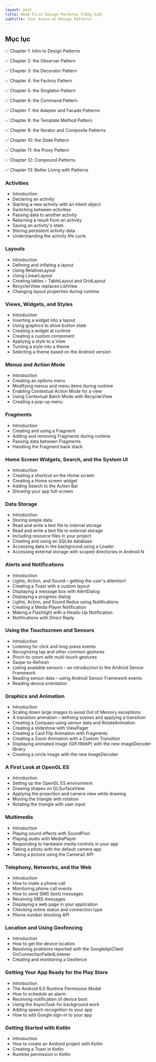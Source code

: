 ```yaml
---
layout: post
title: Head First Design Patterns Tiếng Việt
subtitle: Your brain on Design Patterns
---
```


## Mục lục

✅ Chapter 1: Intro to Design Patterns

✅ Chapter 2: the Observer Pattern

✅ Chapter 3: the Decorator Pattern

✅ Chapter 4: the Factory Pattern

✅ Chapter 5: the Singleton Pattern

✅ Chapter 6: the Command Pattern

✅ Chapter 7: the Adapter and Facade Patterns

✅ Chapter 8: the Template Method Pattern

✅ Chapter 9: the Iterator and Composite Patterns

✅ Chapter 10: the State Pattern

✅ Chapter 11: the Proxy Pattern

✅ Chapter 12: Compound Patterns

✅ Chapter 13: Better Living with Patterns


### Activities

- Introduction
- Declaring an activity
- Starting a new activity with an intent object
- Switching between activities
- Passing data to another activity
- Returning a result from an activity
- Saving an activity's state
- Storing persistent activity data
- Understanding the activity life cycle 


### Layouts

- Introduction
- Defining and inflating a layout
- Using RelativeLayout
- Using LinearLayout
- Creating tables – TableLayout and GridLayout
- RecyclerView replaces ListView
- Changing layout properties during runtime 


### Views, Widgets, and Styles 

- Introduction
- Inserting a widget into a layout
- Using graphics to show button state
- Creating a widget at runtime
- Creating a custom component
- Applying a style to a View
- Turning a style into a theme
- Selecting a theme based on the Android version


### Menus and Action Mode 

- Introduction
- Creating an options menu
- Modifying menus and menu items during runtime
- Enabling Contextual Action Mode for a view
- Using Contextual Batch Mode with RecyclerView
- Creating a pop-up menu 


###  Fragments

- Introduction
- Creating and using a Fragment
- Adding and removing Fragments during runtime
- Passing data between Fragments
- Handling the Fragment back stack 


### Home Screen Widgets, Search, and the System UI

- Introduction
- Creating a shortcut on the Home screen
- Creating a Home screen widget
- Adding Search to the Action Bar
- Showing your app full-screen 


### Data Storage

- Introduction
- Storing simple data
- Read and write a text file to internal storage
- Read and write a text file to external storage
- Including resource files in your project
- Creating and using an SQLite database
- Accessing data in the background using a Loader
- Accessing external storage with scoped directories in Android N 


### Alerts and Notifications

- Introduction
- Lights, Action, and Sound – getting the user's attention!
- Creating a Toast with a custom layout
- Displaying a message box with AlertDialog
- Displaying a progress dialog
- Lights, Action, and Sound Redux using Notifications
- Creating a Media Player Notification
- Making a Flashlight with a Heads-Up Notification
- Notifications with Direct Reply 


### Using the Touchscreen and Sensors 

- Introduction
- Listening for click and long-press events
- Recognizing tap and other common gestures
- Pinch-to-zoom with multi-touch gestures
- Swipe-to-Refresh
- Listing available sensors – an introduction to the Android Sensor Framework
- Reading sensor data – using Android Sensor Framework events
- Reading device orientation 


### Graphics and Animation 

- Introduction
- Scaling down large images to avoid Out of Memory exceptions
- A transition animation – defining scenes and applying a transition
- Creating a Compass using sensor data and RotateAnimation
- Creating a slideshow with ViewPager
- Creating a Card Flip Animation with Fragments
- Creating a Zoom Animation with a Custom Transition
- Displaying animated image (GIF/WebP) with the new ImageDecoder library
- Creating a circle image with the new ImageDecoder 


### A First Look at OpenGL ES

- Introduction
- Setting up the OpenGL ES environment
- Drawing shapes on GLSurfaceView
- Applying the projection and camera view while drawing
- Moving the triangle with rotation
- Rotating the triangle with user input 


### Multimedia

- Introduction
- Playing sound effects with SoundPool
- Playing audio with MediaPlayer
- Responding to hardware media controls in your app
- Taking a photo with the default camera app
- Taking a picture using the Camera2 API 


### Telephony, Networks, and the Web 

- Introduction
- How to make a phone call
- Monitoring phone call events
- How to send SMS (text) messages
- Receiving SMS messages
- Displaying a web page in your application
- Checking online status and connection type
- Phone number blocking API 


### Location and Using Geofencing 

- Introduction
- How to get the device location
- Resolving problems reported with the GoogleApiClient OnConnectionFailedListener
- Creating and monitoring a Geofence 


### Getting Your App Ready for the Play Store 

- Introduction
- The Android 6.0 Runtime Permission Model
- How to schedule an alarm
- Receiving notification of device boot
- Using the AsyncTask for background work
- Adding speech recognition to your app
- How to add Google sign-in to your app 

### Getting Started with Kotlin 

- Introduction
- How to create an Android project with Kotlin
- Creating a Toast in Kotlin
- Runtime permission in Kotlin 